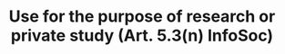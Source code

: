 ---
title: "Use for the purpose of research or private study (Art. 5.3(n) InfoSoc)"
short: "info53n"
draft: "false"
summary: ""
linklaw: ""
---